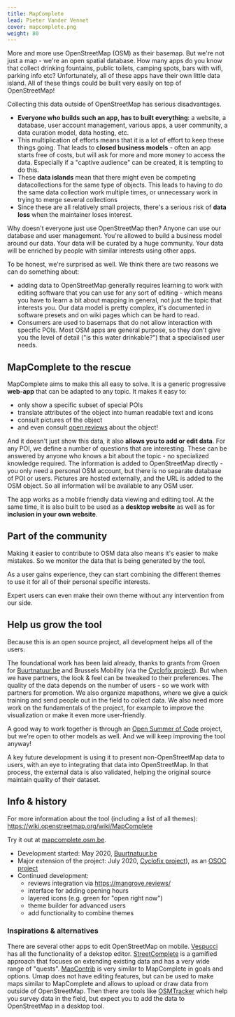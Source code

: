 ```yaml
---
title: MapComplete
lead: Pieter Vander Vennet
cover: mapcomplete.png
weight: 80
---
```


More and more use OpenStreetMap (OSM) as their basemap. But we're not just a map - we're an open spatial database. How many apps do you know that collect drinking fountains, public toilets, camping spots, bars with wifi, parking info etc? Unfortunately, all of these apps have their own little data island. All of these things could be built very easily on top of OpenStreetMap!

Collecting this data outside of OpenStreetMap has serious disadvantages.

* **Everyone who builds such an app, has to built everything**: a website, a database, user account management, various apps, a user community, a data curation model, data hosting, etc.
* This multiplication of efforts means that it is a lot of effort to keep these things going. That leads to **closed business models** - often an app starts free of costs, but will ask for more and more money to access the data. Especially if a "captive audience" can be created, it is tempting to do this.
* These **data islands** mean that there might even be competing datacollections for the same type of objects. This leads to having to do the same data collection work multiple times, or unnecessary work in trying to merge several collections
* Since these are all relatively small projects, there's a serious risk of **data loss** when the maintainer loses interest.

Why doesn't everyone just use OpenStreetMap then? Anyone can use our database and user management. You're allowed to build a business model around our data. Your data will be curated by a huge community. Your data will be enriched by people with similar interests using other apps.

To be honest, we're surprised as well. We think there are two reasons we can do something about:

* adding data to OpenStreetMap generally requires learning to work with editing software that you can use for any sort of editing - which means you have to learn a bit about mapping in general, not just the topic that interests you. Our data model is pretty complex, it's documented in software presets and on wiki pages which can be hard to read.
* Consumers are used to basemaps that do not allow interaction with specific POIs. Most OSM apps are general purpose, so they don't give you the level of detail ("is this water drinkable?") that a specialised user needs.

## MapComplete to the rescue

MapComplete aims to make this all easy to solve. It is a generic progressive **web-app** that can be adapted to any topic. It makes it easy to:

* only show a specific subset of special POIs
* translate attributes of the object into human readable text and icons
* consult pictures of the object
* and even consult [open reviews](https://mangrove.reviews/) about the object!

And it doesn't just show this data, it also **allows you to add or edit data**. For any POI, we define a number of questions that are interesting. These can be answered by anyone who knows a bit about the topic - no specialized knowledge required. The information is added to OpenStreetMap directly - you only need a personal OSM account, but there is no separate database of POI or users. Pictures are hosted externally, and the URL is added to the OSM object. So all information will be available to any OSM user.

The app works as a mobile friendly data viewing and editing tool. At the same time, it is also built to be used as a **desktop website** as well as for **inclusion in your own website**.

## Part of the community

Making it easier to contribute to OSM data also means it's easier to make mistakes. So we monitor the data that is being generated by the tool.

As a user gains experience, they can start combining the different themes to use it for all of their personal specific interests.

Expert users can even make their own theme without any intervention from our side.

## Help us grow the tool

Because this is an open source project, all development helps all of the users.

The foundational work has been laid already, thanks to grants from Groen for [Buurtnatuur.be](https://buurtnatuur.be/) and Brussels Mobility (via the [Cyclofix project](https://cyclofix.osm.be)). But when we have partners, the look & feel can be tweaked to their preferences. The quality of the data depends on the number of users - so we work with partners for promotion. We also organize mapathons, where we give a quick training and send people out in the field to collect data. We also need more work on the fundamentals of the project, for example to improve the visualization or make it even more user-friendly.

A good way to work together is through an [Open Summer of Code](https://osoc.be/) project, but we're open to other models as well. And we will keep improving the tool anyway!

A key future development is using it to present non-OpenStreetMap data to users, with an eye to integrating that data into OpenStreetMap. In that process, the external data is also validated, helping the original source maintain quality of their dataset.

## Info & history

For more information about the tool (including a list of all themes): <https://wiki.openstreetmap.org/wiki/MapComplete>

Try it out at [mapcomplete.osm.be](https://mapcomplete.osm.be/).

* Development started: May 2020, [Buurtnatuur.be](https://buurtnatuur.be/)
* Major extension of the project: July 2020, [Cyclofix project](https://cyclofix.osm.be)), as an [OSOC project](https://osoc.be/editions/2020/cyclofix)
* Continued development:
  * reviews integration via <https://mangrove.reviews/>
  * interface for adding opening hours
  * layered icons (e.g. green for "open right now")
  * theme builder for advanced users
  * add functionality to combine themes

### Inspirations & alternatives

There are several other apps to edit OpenStreetMap on mobile. [Vespucci](https://wiki.openstreetmap.org/wiki/Vespucci) has all the functionality of a dekstop editor. [StreetComplete](https://wiki.openstreetmap.org/wiki/StreetComplete) is a gamified approach that focuses on extending existing data and has a very wide range of "quests". [MapContrib](https://wiki.openstreetmap.org/wiki/MapContrib) is very similar to MapComplete in goals and options. Umap does not have editing features, but can be used to make maps similar to MapComplete and allows to upload or draw data from outside of OpenStreetMap. Then there are tools like [OSMTracker](https://wiki.openstreetmap.org/wiki/OSMTracker_(Android)) which help you survey data in the field, but expect you to add the data to OpenStreetMap in a desktop tool.
